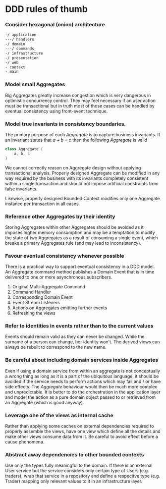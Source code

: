 # DDD rules of thumb

### Consider hexagonal (onion) architecture

``` bash
-/ application
---/ handlers
-/ domain
---/ commands
-/ infrastructure
-/ presentation
-/ web
- context
- main
```

### Model small Aggregates

Big Aggregates greatly increase congestion which is very dangerous in optimistic concurrency control. They may feel necessary if an user action must be transactional but in truth most of those cases can be handled by eventual consistency using front-event technique.

### Model true invariants in consistency boundaries.
The primary purpose of each _Aggregate_ is to capture business invariants. If an invariant states that _a + b = c_ then the following _Aggregate_ is valid

``` java
class Aggregate {
    a, b, c
}
```
We cannot correctly reason on Aggregate design without applying transactional analysis. Properly designed Aggregate can be modified in any way required by the business with its invariants completely consistent within a single transaction and should not impose artificial constraints from false invariants.

Likewise, properly designed Bounded Context modifies only one Aggregate instance per transaction in all cases.

### Reference other Aggregates by their identity
Storing Aggregates within other Aggregates should be avoided as it imposes higher memory consumption and may be a temptation to modify the state of two Aggregates as a result of consuming a single event, which breaks a primary Aggregates rule (and may lead to inconsistency).

### Favour eventual consistency whenever possible
There is a practical way to support eventual consistency in a DDD model. An Aggregate command method publishes a Domain Event that is in time delivered to one or more asynchronous subscribers.

1. Original Multi-Aggregate Command
2. Command Handler
3. Corresponding Domain Event
4. Event Stream Listeners
5. Actions on Aggregates emitting further events
6. Refreshing the views

### Refer to identities in events rather than to the current values

Events should remain valid as they can never be changed. While the surname of a person can change, her identity won't. The derived views can always be rebuilt to correspond to the new name.

### Be careful about including domain services inside Aggregates

Even if using a domain service from within an aggregate is not conceptually a wrong thing as long as it is a part of the ubiquitous language, it should be avoided if the service needs to perform actions which may fail and / or have side effects. The _Aggregate_ behaviour would then be much more complex and unpredictable. It is better to do the orchestration in the application layer and model the action as a pure domain object passed to or retrieved from an Aggregate (which is good anyway).

### Leverage one of the views as internal cache

Rather than applying some caches on external dependencies required to properly assemble the views, have one view which define all the details and make other views consume data from it. Be careful to avoid effect before a cause phenomena.

### Abstract away dependencies to other bounded contexts

Use only the types fully meaningful to the domain. If there is an external User service but the service considers only certain type of Users (e.g. traders), wrap that service in a repository and define a respecitve type (e.g. Trader) mapping only relevant values to it in an infrastructure layer. 